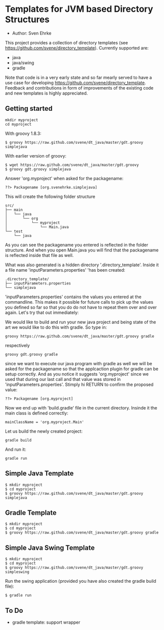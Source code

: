 Templates for JVM based Directory Structures
===============================================================================

* Author: Sven Ehrke

This project provides a collection of directory templates (see https://github.com/svene/directory_template).
Currently supported are:

* java
* java/swing
* gradle

Note that code is in a very early state and so far mearly served to have a use case
for developing https://github.com/svene/directory_template.
Feedback and contributions in form of improvements of the existing code and
new templates is highly appreciated.

Getting started
---------------
	mkdir myproject
	cd myproject

With groovy 1.8.3:

	$ groovy https://raw.github.com/svene/dt_java/master/gdt.groovy simplejava

With earlier version of groovy:

	$ wget https://raw.github.com/svene/dt_java/master/gdt.groovy
	$ groovy gdt.groovy simplejava

Answer 'org.myproject' when asked for the packagename:

	??> Packagename [org.svenehrke.simplejava]

This will create the following folder structure

	src/
	├── main
	│   └── java
	│       └── org
	│           └── myproject
	│               └── Main.java
	└── test
	    └── java

As you can see the packagename you entered is reflected in the folder structure.
And when you open Main.java you will find that the packagename is reflected inside
that file as well.

What was also generated is a hidden directory '.directory_template'. Inside it
a file name 'inputParameters.properties' 'has been created:

	.directory_template/
	├── inputParameters.properties
	└── simplejava

'inputParameters.properties' contains the values you entered at the commandline.
This makes it possible for future calls to pick up the values you defined so far
so that you do do not have to repeat them over and over again.
Let's try that out immediately:

We would like to build and run your new java project and being state of the art
we would like to do this with gradle. So type in:

	groovy https://raw.github.com/svene/dt_java/master/gdt.groovy gradle

respectively

	groovy gdt.groovy gradle

since we want to execute our java program with gradle as well we will be asked
for the packagename so that the applcaction plugin for gradle can be setup correctly.
And as you notice it suggests 'org.myproject' since we used that during our last
call and that value was stored in 'inputParameters.properties'. Stimply hi
RETURN to confirm the proposed value:

	??> Packagename [org.myproject]

Now we end up with 'build.gradle' file in the current directory.
Insinde it the main class is defined correctly:

	mainClassName = 'org.myproject.Main'

Let us build the newly created project:

	gradle build

And run it:

	gradle run


Simple Java Template
--------------------
	$ mkdir myproject
	$ cd myproject
	$ groovy https://raw.github.com/svene/dt_java/master/gdt.groovy simplejava

Gradle Template
---------------
	$ mkdir myproject
	$ cd myproject
	$ groovy https://raw.github.com/svene/dt_java/master/gdt.groovy gradle

Simple Java Swing Template
--------------------------

	$ mkdir myproject
	$ cd myproject
	$ groovy https://raw.github.com/svene/dt_java/master/gdt.groovy simpleswing

Run the swing application (provided you have also created the gradle build file):

	$ gradle run

To Do
-----
- gradle template: support wrapper
